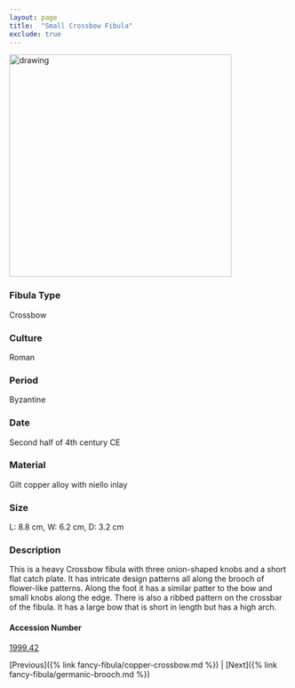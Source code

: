 ```yaml
---
layout: page
title:  "Small Crossbow Fibula"
exclude: true
---
```


<p><img src="https://collectionapi.metmuseum.org/api/collection/v1/iiif/470294/925020/main-image" alt="drawing" width="400"/></p>

### Fibula Type
Crossbow
### Culture
Roman
### Period
Byzantine
### Date
Second half of 4th century CE
### Material
Gilt copper alloy with niello inlay
### Size
 L: 8.8 cm, W: 6.2 cm, D: 3.2 cm

### Description
 This is a heavy Crossbow fibula with three onion-shaped knobs and a short flat catch plate. It has intricate design patterns all along the brooch of flower-like patterns. Along the foot it has a similar patter to the bow and small knobs along the edge. There is also a ribbed pattern on the crossbar of the fibula. It has a large bow that is short in length but has a high arch.

#### Accession Number
[1999.42](https://www.metmuseum.org/art/collection/search/470294)

[Previous]({% link fancy-fibula/copper-crossbow.md %}) | [Next]({% link fancy-fibula/germanic-brooch.md %})
